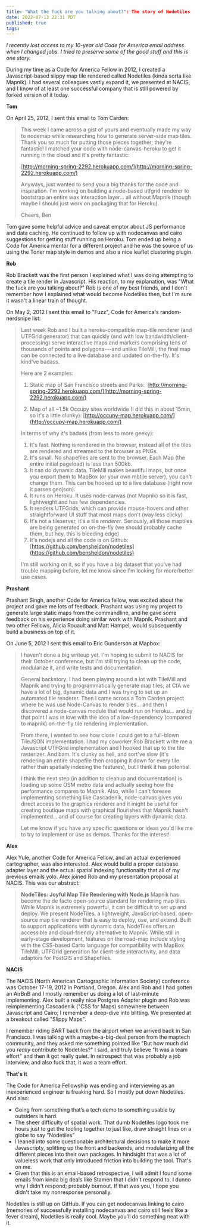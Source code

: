 ```yaml
---
title: "What the fuck are you talking about?": The story of Nodetiles
date: 2022-07-13 22:31 PDT
published: true
tags:
---
```




_I recently lost access to my 10-year old Code for America email address when I changed jobs. I tried to preserve some of the good stuff and this is one story._

During my time as a Code for America Fellow in 2012, I created a Javascript-based slippy map tile rendered called Nodetiles (kinda sorta like Mapnik).  I had several colleagues vastly expand it, we presented at NACIS, and I know of at least one successful company that is still powered by forked version of it today. 

**Tom**

On April 25, 2012, I sent this email to Tom Carden:

> This week I came across a gist of yours and eventually made my way to nodemap while researching how to generate server-side map tiles. Thank you so much for putting those pieces together; they're fantastic! I matched your code with node-canvas-heroku to get it running in the cloud and it's pretty fantastic:
> 
>  [http://morning-spring-2292.herokuapp.com/](http://morning-spring-2292.herokuapp.com/) 
> 
> Anyways, just wanted to send you a big thanks for the code and inspiration. I'm working on building a node-based utfgrid renderer to bootstrap an entire wax interaction layer... all without Mapnik (though maybe I should just work on packaging that for Heroku).
> 
> Cheers,
> Ben

Tom gave some helpful advice and caveat emptor about JS performance and data caching. He continued to follow up with nodecanvas and cairo suggestions for getting stuff running on Heroku. Tom ended up being a Code for America mentor for a different project and he was the source of us using the Toner map style in demos and also a nice leaflet clustering plugin.

**Rob**

Rob Brackett was the first person I explained what I was doing attempting to create a tile render in Javascript. His reaction, to my explanation, was "What the fuck are you talking about?" Rob is one of my best friends, and I don't remember how I explained what would become Nodetiles then, but I'm sure it wasn't a linear train of thought.

On May 2, 2012 I sent this email to "Fuzz", Code for America's random-nerdsnipe list:

<blockquote markdown="1">

Last week Rob and I built a heroku-compatible map-tile renderer (and UTFGrid generator) that can quickly (and with low bandwidth/client-processing) serve interactive maps and markers comprising tens of thousands of points and polygons---and unlike TileMill, the final map can be connected to a live database and updated on-the-fly. It's kind've badass.

Here are 2 examples:

1. Static map of San Francisco streets and Parks: 
 [http://morning-spring-2292.herokuapp.com/](http://morning-spring-2292.herokuapp.com/) 

2. Map of all ~1.5k Occupy sites worldwide (I did this in about 15min, so it's a little clunky):
 [http://occupy-map.herokuapp.com/](http://occupy-map.herokuapp.com/) 

In terms of why it's badass (from less to more geeky):

1. It's fast. Nothing is rendered in the browser, instead all of the tiles are rendered and streamed to the browser as PNGs.
2. It's small. No shapefiles are sent to the browser. Each Map (the entire initial pageload) is less than 500kb.
3. It can do dynamic data. TileMill makes beautiful maps, but once you export them to MapBox (or your own mbtile server), you can't change them. This can be hooked up to a live database (right now it parses geojson).
4. It runs on Heroku. It uses node-canvas (not Mapnik) so it is fast, lightweight and has few dependencies.
5. It renders UTFGrids, which can provide mouse-hovers and other straightforward UI stuff that most maps don't (way less clicky)
6. It's not a tileserver, it's a tile *renderer*. Seriously, all those maptiles are being generated on on-the-fly (we should probably cache them, but hey, this is bleeding edge)
7. It's nodejs and all the code is on Github:  [https://github.com/bensheldon/nodetiles](https://github.com/bensheldon/nodetiles)  

I'm still working on it, so if you have a big dataset that you've had trouble mapping before, let me know since I'm looking for more/better use cases.

</blockquote>

**Prashant**

Prashant Singh, another Code for America fellow, was excited about the project and gave me lots of feedback. Prashant was using my project to generate large static maps from the commandline, and he gave some feedback on his experience doing similar work with Mapnik. Prashant and two other Fellows, Alicia Rouault and Matt Hampel, would subsequently build a business on top of it.

On June 5, 2012 I sent this email to Eric Gunderson at Mapbox:

<blockquote mardown="1">

I haven't done a big writeup yet. I'm hoping to submit to NACIS for their October conference, but I'm still trying to clean up the code, modularize it, and write tests and documentation.

General backstory: I had been playing around a lot with TileMill and Mapnik and trying to programmatically generate map tiles; at CfA we have a lot of big, dynamic data and I was trying to set up an automated tile renderer. Then I came across a Tom Carden project where he was use Node-Canvas to render tiles... and then I discovered a node-canvas module that would run on Heroku... and by that point I was in love with the idea of a low-dependency (compared to mapnik) on-the-fly tile rendering implementation.

From there, I wanted to see how close I could get to a full-blown TileJSON implementation. I had my coworker Rob Brackett write me a Javascript UTFGrid implementation and I hooked that up to the tile rasterizer. And bam. It's clunky as hell, and sort've slow (it's rendering an entire shapefile then cropping it down for every tile rather than spatially indexing the features), but I think it has potential. 

I think the next step (in addition to cleanup and documentation) is loading up some OSM metro data and actually seeing how the performance compares to Mapnik. Also, while I can't foresee implementing something like Cascadenik, node-canvas gives you direct access to the graphics renderer and it might be useful for creating boutique maps with graphical flourishes that Mapnik hasn't implemented... and of course for creating layers with dynamic data.

Let me know if you have any specific questions or ideas you'd like me to try to implement or use as demos. Thanks for the interest!

</blockquote>

**Alex**

Alex Yule, another Code for America Fellow, and an actual experienced cartographer, was also interested. Alex would build a proper database adapter layer and the actual spatial indexing functionality that all of my previous emails yolo. Alex joined Rob and my presentation proposal at NACIS. This was our abstract:

> **NodeTiles: Joyful Map Tile Rendering with Node.js**
> Mapnik has become the de facto open-source standard for rendering map tiles. While Mapnik is extremely powerful, it can be difficult to set up and deploy. We present NodeTiles, a lightweight, JavaScript-based, open-source map tile renderer that is easy to deploy, use, and extend. Built to support applications with dynamic data, NodeTiles offers an accessible and cloud-friendly alternative to Mapnik. While still in early-stage development, features on the road-map include styling with the CSS-based Carto language for compatibility with MapBox TileMill, UTFGrid generation for client-side interactivity, and data adaptors for PostGIS and Shapefiles.

**NACIS**

The NACIS (North American Cartographic Information Society) conference was October 17-19, 2012 in Portland, Oregon. Alex and Rob and I had gotten an AirBnB and I mostly remember us doing a lot of last-minute implementing. Alex built a really nice Postgres Adapter plugin and Rob was reimplementing Cascadenik ("CSS for Maps) somewhere between Javascript and Cairo; I remember a deep-dive into blitting. We presented at a breakout called "Slippy Maps".
 
I remember riding BART back from the airport when we arrived back in San Francisco. I was talking with a maybe-a-big-deal person from the maptech community, and they asked me something pointed like "But how much did you *really* contribute to Nodetiles?" I said, and truly believe "It was a team effort" and then it got really quiet. In retrospect that was probably a job interview, and also fuck that, it was a team effort.

**That's it**

The Code for America Fellowship was ending and interviewing as an inexperienced engineer is freaking hard. So I mostly put down Nodetiles. And also:

- Going from something that’s a tech demo to something usable by outsiders is hard.
- The sheer difficulty of spatial work. That dumb Nodetiles logo took me hours just to get the tooling together to just like, draw straight lines on a globe to say "Nodetiles"
- I leaned into some questionable architectural decisions to make it more Javascripty, splitting up the front and backends, and modularizing all the different pieces into their own packages. In hindsight that was a lot of valueless work that only introduced friction into building the tool. That's on me.
- Given that this is an email-based retrospective, I will admit I found some emails from kinda big deals like Stamen that I didn't respond to. I dunno why I didn't respond; probably burnout. If that was you, I hope you didn't take my nonresponse personally.

Nodetiles is still up on GitHub. If you can get nodecanvas linking to cairo (memories of successfully installing nodecanvas and cairo still feels like a fever dream), Nodetiles is really cool. Maybe you'll do something neat with it. 
